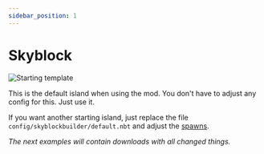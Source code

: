 ```yaml
---
sidebar_position: 1
---
```


# Skyblock
![Starting template](/img/projects/skyblock-builder/examples/skyblock/start_template.png)

This is the default island when using the mod. You don't have to adjust any config for this. Just use it.

If you want another starting island, just replace the file `config/skyblockbuilder/default.nbt` and adjust
the [spawns](../packdev/packdev.md#possible-spawns).

_The next examples will contain downloads with all changed things._